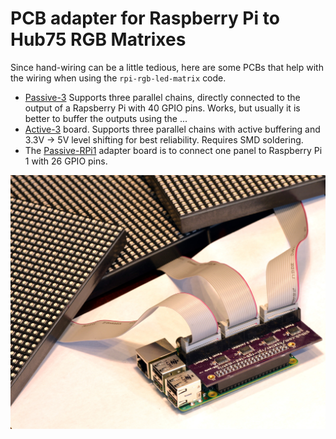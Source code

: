PCB adapter for Raspberry Pi to Hub75 RGB Matrixes
==================================================

Since hand-wiring can be a little tedious, here are some PCBs that help
with the wiring when using the `rpi-rgb-led-matrix` code.

   * [Passive-3](./passive-3) Supports three parallel chains, directly connected
     to the output of a Rapsberry Pi with 40 GPIO pins. Works, but usually it is better to
     buffer the outputs using the ...
   * [Active-3](./active-3) board. Supports three parallel chains with active buffering
     and 3.3V -> 5V level shifting for best reliability. Requires SMD soldering.
   * The [Passive-RPi1](./passive-rpi1) adapter board is to connect one panel to
     Raspberry Pi 1 with 26 GPIO pins.

![Three Panels connected][three-panels]

[three-panels]: ../img/three-parallel-panels.jpg
